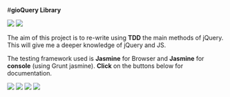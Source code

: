 #**gioQuery Library**

<div class="pics">
<img src= http://www.paulund.co.uk/wp-content/uploads/2014/06/jquery-logo1.png>
<img src= http://xitrus.es/blog/imgs/vnll.jpg>
</div>


The aim of this project is to re-write using **TDD** the main methods of jQuery. This will give me a deeper knowledge of jQuery and JS.

The testing framework used is **Jasmine** for Browser and **Jasmine** for **console** (using Grunt jasmine). __Click__ on the buttons below for documentation.

[<img src= https://img.shields.io/badge/jQuery-JS-blue.svg>](http://api.jquery.com/)
[<img src=https://img.shields.io/badge/Jasmine-TDD-ff69b4.svg>](http://jasmine.github.io/2.0/introduction.html)
[<img src=https://img.shields.io/badge/Jasmine-Matchers-green.svg>](https://github.com/JamieMason/Jasmine-Matchers)
[<img src= https://img.shields.io/badge/Vanilla-JS-yellow.svg>](http://vanilla-js.com/)
